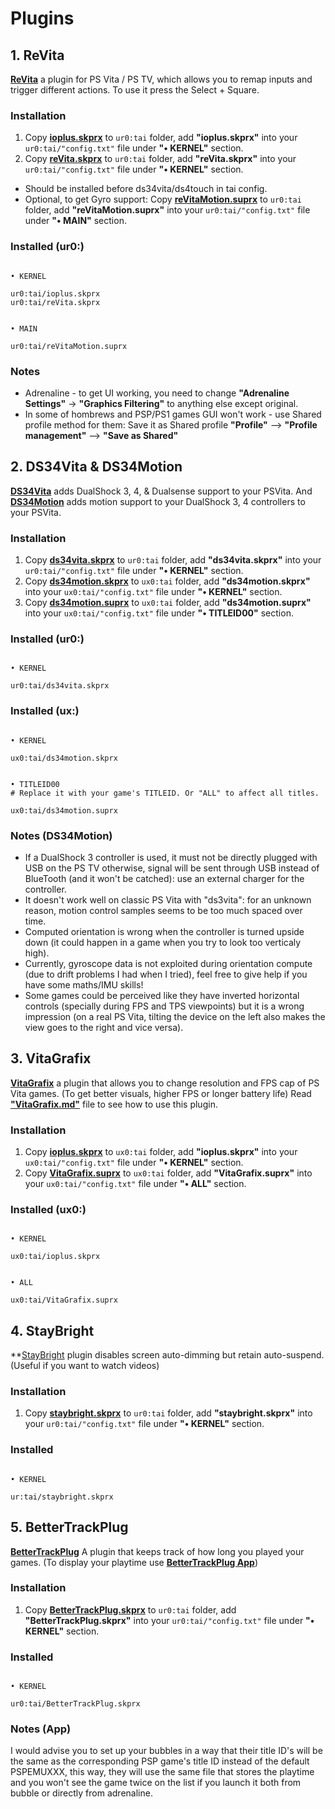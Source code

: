 # Plugins


## 1. ReVita

**[ReVita](https://github.com/MERLev/reVita)** a plugin for PS Vita / PS TV, which allows you to remap inputs and trigger different actions. To use it press the Select + Square.


### Installation
 
1. Copy **[ioplus.skprx]()** to `ur0:tai` folder, add **"ioplus.skprx"** into your `ur0:tai/"config.txt"` file under **"• KERNEL"** section.
2. Copy **[reVita.skprx]()** to `ur0:tai` folder, add **"reVita.skprx"** into your `ur0:tai/"config.txt"` file under **"• KERNEL"** section. 
- Should be installed before ds34vita/ds4touch in tai config.
- Optional, to get Gyro support: Copy **[reVitaMotion.suprx]()** to `ur0:tai` folder, add **"reVitaMotion.suprx"** into your `ur0:tai/"config.txt"` file under **"• MAIN"** section.

### Installed (ur0:)

```

• KERNEL

ur0:tai/ioplus.skprx
ur0:tai/reVita.skprx


• MAIN

ur0:tai/reVitaMotion.suprx

```

### Notes

- Adrenaline - to get UI working, you need to change **"Adrenaline Settings"** -> **"Graphics Filtering"** to anything else except original.
- In some of hombrews and PSP/PS1 games GUI won't work - use Shared profile method for them: Save it as Shared profile **"Profile"** --> **"Profile management"** --> **"Save as Shared"**

## 2. DS34Vita & DS34Motion

**[DS34Vita](https://github.com/MERLev/ds34vita)** adds DualShock 3, 4, & Dualsense support to your PSVita. And **[DS34Motion](https://github.com/MERLev/DS34Motion)** adds motion support to your DualShock 3, 4 controllers to your PSVita.

### Installation

1. Copy **[ds34vita.skprx]()** to `ur0:tai` folder, add **"ds34vita.skprx"** into your `ur0:tai/"config.txt"` file under **"• KERNEL"** section.
2. Copy **[ds34motion.skprx]()** to `ux0:tai` folder, add **"ds34motion.skprx"** into your `ux0:tai/"config.txt"` file under **"• KERNEL"** section.
3. Copy **[ds34motion.suprx]()** to `ux0:tai` folder, add **"ds34motion.suprx"** into your `ux0:tai/"config.txt"` file under **"• TITLEID00"** section.

### Installed (ur0:)

```

• KERNEL

ur0:tai/ds34vita.skprx

```

### Installed (ux:)

```

• KERNEL

ux0:tai/ds34motion.skprx


• TITLEID00
# Replace it with your game's TITLEID. Or "ALL" to affect all titles.

ux0:tai/ds34motion.suprx

```

### Notes (DS34Motion)

- If a DualShock 3 controller is used, it must not be directly plugged with USB on the PS TV otherwise, signal will be sent through USB instead of BlueTooth (and it won't be catched): use an external charger for the controller.
- It doesn't work well on classic PS Vita with "ds3vita": for an unknown reason, motion control samples seems to be too much spaced over time.
- Computed orientation is wrong when the controller is turned upside down (it could happen in a game when you try to look too verticaly high).
- Currently, gyroscope data is not exploited during orientation compute (due to drift problems I had when I tried), feel free to give help if you have some maths/IMU skills!
- Some games could be perceived like they have inverted horizontal controls (specially during FPS and TPS viewpoints) but it is a wrong impression (on a real PS Vita, tilting the device on the left also makes the view goes to the right and vice versa).

## 3. VitaGrafix

**[VitaGrafix](https://github.com/Electry/VitaGrafix)** a plugin that allows you to change resolution and FPS cap of PS Vita games. (To get better visuals, higher FPS or longer battery life) Read **["VitaGrafix.md"]()** file to see how to use this plugin.

### Installation

1. Copy **[ioplus.skprx]()** to `ux0:tai` folder, add **"ioplus.skprx"** into your `ux0:tai/"config.txt"` file under **"• KERNEL"** section.
2. Copy **[VitaGrafix.suprx]()** to `ux0:tai` folder, add **"VitaGrafix.suprx"** into your `ux0:tai/"config.txt"` file under **"• ALL"** section.

### Installed (ux0:)

```

• KERNEL

ux0:tai/ioplus.skprx


• ALL

ux0:tai/VitaGrafix.suprx

```

## 4. StayBright

**[StayBright](https://www.psx-place.com/resources/staybright.1032) plugin disables screen auto-dimming but retain auto-suspend. (Useful if you want to watch videos)

### Installation 

1. Copy **[staybright.skprx]()** to `ur0:tai` folder, add **"staybright.skprx"** into your `ur0:tai/"config.txt"` file under **"• KERNEL"** section.

### Installed 

```

• KERNEL

ur:tai/staybright.skprx

```

## 5. BetterTrackPlug

**[BetterTrackPlug](https://github.com/fmudanyali/BetterTrackPlug)** A plugin that keeps track of how long you played your games. (To display your playtime use **[BetterTrackPlug App]()**)

### Installation 

1. Copy **[BetterTrackPlug.skprx]()** to `ur0:tai` folder, add **"BetterTrackPlug.skprx"** into your `ur0:tai/"config.txt"` file under **"• KERNEL"** section.

### Installed 

```

• KERNEL

ur0:tai/BetterTrackPlug.skprx

```

### Notes (App)

I would advise you to set up your bubbles in a way that their title ID's will be the same as the corresponding PSP game's title ID instead of the default PSPEMUXXX, this way, they will use the same file that stores the playtime and you won't see the game twice on the list if you launch it both from bubble or directly from adrenaline.